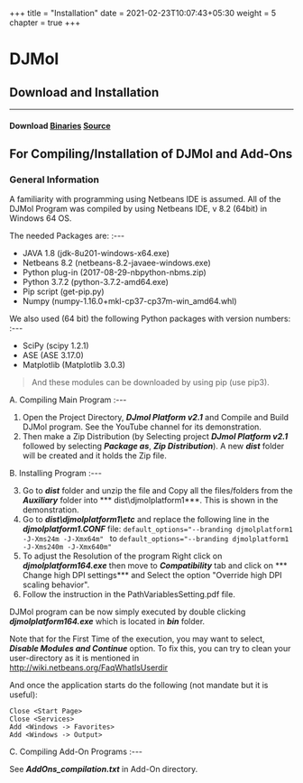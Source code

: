 +++
title = "Installation"
date = 2021-02-23T10:07:43+05:30
weight = 5
chapter = true
+++

# DJMol

## Download and Installation
---
 
#### Download [Binaries](https://djmol.s3.amazonaws.com/DJMolPlatformv2.1_Win64.zip)  [Source](https://djmol.s3.amazonaws.com/DJMolSource_2020_BETAformat.zip)

## For Compiling/Installation of DJMol and Add-Ons

### General Information

A familiarity with programming using Netbeans IDE is assumed. All of the DJMol Program was compiled by using Netbeans IDE, v 8.2 (64bit) in  Windows 64 OS.

The needed Packages are:
:---
+ JAVA 1.8 (jdk-8u201-windows-x64.exe)
+ Netbeans 8.2 (netbeans-8.2-javaee-windows.exe)
+ Python plug-in (2017-08-29-nbpython-nbms.zip)
+ Python 3.7.2 (python-3.7.2-amd64.exe)
+ Pip script (get-pip.py)
+ Numpy (numpy-1.16.0+mkl-cp37-cp37m-win_amd64.whl)


We also used (64 bit) the following Python packages with version numbers:
:---
+ SciPy (scipy 1.2.1)  
+ ASE (ASE 3.17.0)
+ Matplotlib (Matplotlib 3.0.3)

> And these modules can be downloaded by using pip (use pip3).


A. Compiling Main Program
:---

1. Open the Project Directory, ***DJmol Platform v2.1*** and Compile and Build DJMol program. See the YouTube channel for its demonstration.
2. Then make a Zip Distribution (by Selecting project ***DJmol Platform v2.1*** followed by selecting  ***Package as***, ***Zip Distribution***). A new ***dist*** folder will be created and it holds the Zip file.

B. Installing Program
:---

3. Go to ***dist*** folder and unzip the file and Copy all the files/folders from the ***Auxiliary*** folder into *** dist\djmolplatform1***. This is shown in the demonstration.
4. Go to ***dist\djmolplatform1\etc*** and replace the following line in the ***djmolplatform1.CONF*** file:
        `default_options="--branding djmolplatform1 -J-Xms24m -J-Xmx64m" `   to
        `default_options="--branding djmolplatform1 -J-Xms240m -J-Xmx640m"`
5. To adjust the Resolution of the program  Right click on  ***djmolplatform164.exe*** then move to   ***Compatibility*** tab and click on *** Change high DPI settings*** and Select the option "Override high DPI scaling behavior".
6. Follow the instruction in the PathVariablesSetting.pdf file.

DJMol program can be now simply executed by double clicking ***djmolplatform164.exe*** which is located in ***bin*** folder.  

Note that for the First Time of the execution, you may want to select,  ***Disable Modules and Continue*** option. To fix this, you can try to clean your user-directory as it is mentioned in http://wiki.netbeans.org/FaqWhatIsUserdir

And once the application starts do the following (not mandate but it is useful):

```
Close <Start Page>
Close <Services>
Add <Windows -> Favorites>
Add <Windows -> Output>
```

C. Compiling Add-On Programs
:---

See ***AddOns_compilation.txt*** in Add-On directory.
